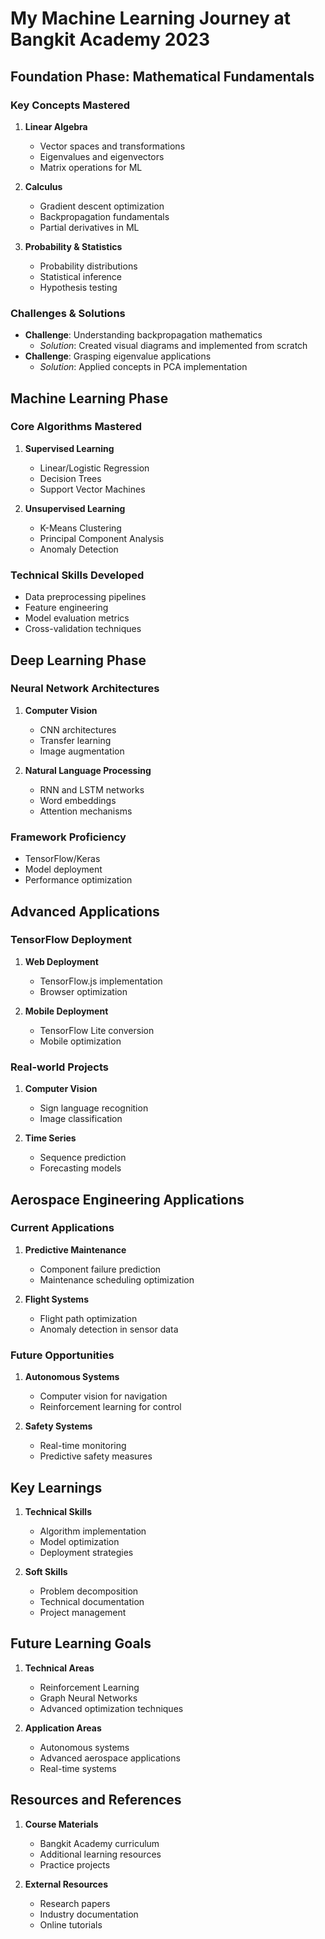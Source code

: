 # My Machine Learning Journey at Bangkit Academy 2023

## Foundation Phase: Mathematical Fundamentals
### Key Concepts Mastered
1. **Linear Algebra**
   - Vector spaces and transformations
   - Eigenvalues and eigenvectors
   - Matrix operations for ML

2. **Calculus**
   - Gradient descent optimization
   - Backpropagation fundamentals
   - Partial derivatives in ML

3. **Probability & Statistics**
   - Probability distributions
   - Statistical inference
   - Hypothesis testing

### Challenges & Solutions
- **Challenge**: Understanding backpropagation mathematics
  - *Solution*: Created visual diagrams and implemented from scratch
- **Challenge**: Grasping eigenvalue applications
  - *Solution*: Applied concepts in PCA implementation

## Machine Learning Phase
### Core Algorithms Mastered
1. **Supervised Learning**
   - Linear/Logistic Regression
   - Decision Trees
   - Support Vector Machines

2. **Unsupervised Learning**
   - K-Means Clustering
   - Principal Component Analysis
   - Anomaly Detection

### Technical Skills Developed
- Data preprocessing pipelines
- Feature engineering
- Model evaluation metrics
- Cross-validation techniques

## Deep Learning Phase
### Neural Network Architectures
1. **Computer Vision**
   - CNN architectures
   - Transfer learning
   - Image augmentation

2. **Natural Language Processing**
   - RNN and LSTM networks
   - Word embeddings
   - Attention mechanisms

### Framework Proficiency
- TensorFlow/Keras
- Model deployment
- Performance optimization

## Advanced Applications
### TensorFlow Deployment
1. **Web Deployment**
   - TensorFlow.js implementation
   - Browser optimization

2. **Mobile Deployment**
   - TensorFlow Lite conversion
   - Mobile optimization

### Real-world Projects
1. **Computer Vision**
   - Sign language recognition
   - Image classification

2. **Time Series**
   - Sequence prediction
   - Forecasting models

## Aerospace Engineering Applications
### Current Applications
1. **Predictive Maintenance**
   - Component failure prediction
   - Maintenance scheduling optimization

2. **Flight Systems**
   - Flight path optimization
   - Anomaly detection in sensor data

### Future Opportunities
1. **Autonomous Systems**
   - Computer vision for navigation
   - Reinforcement learning for control

2. **Safety Systems**
   - Real-time monitoring
   - Predictive safety measures

## Key Learnings
1. **Technical Skills**
   - Algorithm implementation
   - Model optimization
   - Deployment strategies

2. **Soft Skills**
   - Problem decomposition
   - Technical documentation
   - Project management

## Future Learning Goals
1. **Technical Areas**
   - Reinforcement Learning
   - Graph Neural Networks
   - Advanced optimization techniques

2. **Application Areas**
   - Autonomous systems
   - Advanced aerospace applications
   - Real-time systems

## Resources and References
1. **Course Materials**
   - Bangkit Academy curriculum
   - Additional learning resources
   - Practice projects

2. **External Resources**
   - Research papers
   - Industry documentation
   - Online tutorials 